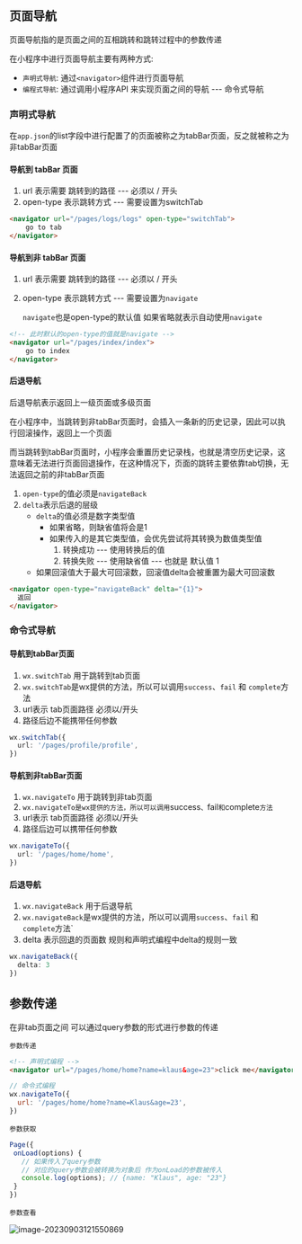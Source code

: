 ## 页面导航

页面导航指的是页面之间的互相跳转和跳转过程中的参数传递



在小程序中进行页面导航主要有两种方式:

+ `声明式导航`:    通过`<navigator>`组件进行页面导航
+ `编程式导航`:   通过调用小程序API 来实现页面之间的导航 --- 命令式导航



### 声明式导航

在`app.json`的list字段中进行配置了的页面被称之为tabBar页面，反之就被称之为非tabBar页面



#### 导航到 tabBar 页面

1. url 表示需要 跳转到的路径 --- 必须以 / 开头
2. open-type  表示跳转方式 --- 需要设置为switchTab

```html
<navigator url="/pages/logs/logs" open-type="switchTab">
	go to tab
</navigator>
```



#### 导航到非 tabBar 页面

1. url 表示需要 跳转到的路径 --- 必须以 / 开头

2. open-type  表示跳转方式 --- 需要设置为`navigate` 

   `navigate`也是open-type的默认值 如果省略就表示自动使用`navigate`

````html
<!-- 此时默认的open-type的值就是navigate -->
<navigator url="/pages/index/index">
	go to index
</navigator>
````



#### 后退导航

后退导航表示返回上一级页面或多级页面



在小程序中，当跳转到非tabBar页面时，会插入一条新的历史记录，因此可以执行回滚操作，返回上一个页面

而当跳转到tabBar页面时，小程序会重置历史记录栈，也就是清空历史记录，这意味着无法进行页面回退操作，在这种情况下，页面的跳转主要依靠tab切换，无法返回之前的非tabBar页面



1. `open-type`的值必须是`navigateBack`
2. `delta`表示后退的层级
   + `delta`的值必须是数字类型值 
     + 如果省略，则缺省值将会是1
     + 如果传入的是其它类型值，会优先尝试将其转换为数值类型值
       1. 转换成功 --- 使用转换后的值
       2. 转换失败 --- 使用缺省值 --- 也就是 默认值 1
   + 如果回滚值大于最大可回滚数，回滚值delta会被重置为最大可回滚数

```html
<navigator open-type="navigateBack" delta="{1}">
  返回
</navigator>
```



### 命令式导航

#### 导航到tabBar页面

1. `wx.switchTab` 用于跳转到tab页面
2. `wx.switchTab`是wx提供的方法，所以可以调用`success`、`fail` 和 `complete`方法
3. url表示 tab页面路径 必须以/开头 
4. 路径后边不能携带任何参数

```ts
wx.switchTab({
  url: '/pages/profile/profile',
})
```



#### 导航到非tabBar页面

1. `wx.navigateTo` 用于跳转到非tab页面
2. `wx.navigateTo是wx提供的方法，所以可以调用`success`、`fail` 和 `complete`方法`
3. url表示 tab页面路径 必须以/开头 
4. 路径后边可以携带任何参数

```ts
wx.navigateTo({
  url: '/pages/home/home',
})
```



#### 后退导航

1. `wx.navigateBack` 用于后退导航
2. `wx.navigateBack`是wx提供的方法，所以可以调用`success`、`fail` 和 `complete`方法`
3. delta 表示回退的页面数 规则和声明式编程中delta的规则一致

```ts
wx.navigateBack({
  delta: 3
})
```



## 参数传递

在非tab页面之间 可以通过query参数的形式进行参数的传递

`参数传递`

```html
<!-- 声明式编程 -->
<navigator url="/pages/home/home?name=klaus&age=23">click me</navigator>
```

```js
// 命令式编程
wx.navigateTo({
  url: '/pages/home/home?name=Klaus&age=23',
})
```

`参数获取`

```js
Page({
 onLoad(options) {
   // 如果传入了query参数
   // 对应的query参数会被转换为对象后 作为onLoad的参数被传入 
   console.log(options); // {name: "Klaus", age: "23"}
 }
})
```

`参数查看`

![image-20230903121550869](https://s2.loli.net/2023/09/03/iBAh2VT8LXpKlow.png) 



